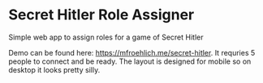 # Secret Hitler Role Assigner
Simple web app to assign roles for a game of Secret Hitler

Demo can be found here: https://mfroehlich.me/secret-hitler. It requries 5 people to connect and be ready. The layout is designed for mobile so on desktop it looks pretty silly.

